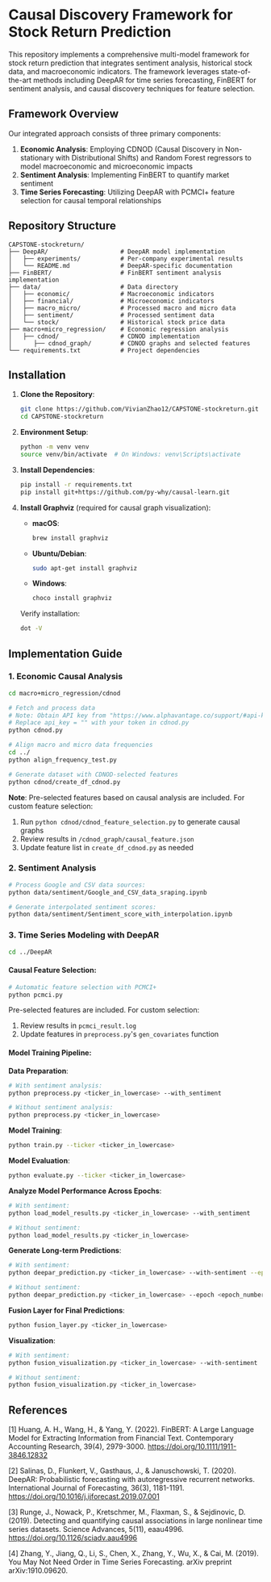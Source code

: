 # Causal Discovery Framework for Stock Return Prediction

This repository implements a comprehensive multi-model framework for stock return prediction that integrates sentiment analysis, historical stock data, and macroeconomic indicators. The framework leverages state-of-the-art methods including DeepAR for time series forecasting, FinBERT for sentiment analysis, and causal discovery techniques for feature selection.

## Framework Overview

Our integrated approach consists of three primary components:

1. **Economic Analysis**: Employing CDNOD (Causal Discovery in Non-stationary with Distributional Shifts) and Random Forest regressors to model macroeconomic and microeconomic impacts
2. **Sentiment Analysis**: Implementing FinBERT to quantify market sentiment
3. **Time Series Forecasting**: Utilizing DeepAR with PCMCI+ feature selection for causal temporal relationships

## Repository Structure

```
CAPSTONE-stockreturn/
├── DeepAR/                    # DeepAR model implementation
│   ├── experiments/           # Per-company experimental results
│   └── README.md              # DeepAR-specific documentation
├── FinBERT/                   # FinBERT sentiment analysis implementation
├── data/                      # Data directory
│   ├── economic/              # Macroeconomic indicators
│   ├── financial/             # Microeconomic indicators
│   ├── macro_micro/           # Processed macro and micro data
│   ├── sentiment/             # Processed sentiment data
│   └── stock/                 # Historical stock price data
├── macro+micro_regression/    # Economic regression analysis
│   ├── cdnod/                 # CDNOD implementation
│      ├── cdnod_graph/        # CDNOD graphs and selected features
└── requirements.txt           # Project dependencies
```

## Installation

1. **Clone the Repository**:
   ```bash
   git clone https://github.com/VivianZhao12/CAPSTONE-stockreturn.git
   cd CAPSTONE-stockreturn
   ```

2. **Environment Setup**:
   ```bash
   python -m venv venv
   source venv/bin/activate  # On Windows: venv\Scripts\activate
   ```

3. **Install Dependencies**:
   ```bash
   pip install -r requirements.txt
   pip install git+https://github.com/py-why/causal-learn.git
   ```

4. **Install Graphviz** (required for causal graph visualization):

   - **macOS**:
     ```bash
     brew install graphviz
     ```
     
   - **Ubuntu/Debian**:
     ```bash
     sudo apt-get install graphviz
     ```
     
   - **Windows**:
     ```bash
     choco install graphviz
     ```
     
   Verify installation:
   ```bash
   dot -V
   ```

## Implementation Guide

### 1. Economic Causal Analysis

```bash
cd macro+micro_regression/cdnod

# Fetch and process data
# Note: Obtain API key from "https://www.alphavantage.co/support/#api-key"
# Replace api_key = "" with your token in cdnod.py
python cdnod.py

# Align macro and micro data frequencies
cd ../
python align_frequency_test.py

# Generate dataset with CDNOD-selected features
python cdnod/create_df_cdnod.py
```

**Note**: Pre-selected features based on causal analysis are included. For custom feature selection:
1. Run `python cdnod/cdnod_feature_selection.py` to generate causal graphs
2. Review results in `/cdnod_graph/causal_feature.json`
3. Update feature list in `create_df_cdnod.py` as needed


### 2. Sentiment Analysis

```bash
# Process Google and CSV data sources:
python data/sentiment/Google_and_CSV_data_sraping.ipynb

# Generate interpolated sentiment scores:
python data/sentiment/Sentiment_score_with_interpolation.ipynb
```

### 3. Time Series Modeling with DeepAR

```bash
cd ../DeepAR
```

#### Causal Feature Selection:
```bash
# Automatic feature selection with PCMCI+
python pcmci.py
```

Pre-selected features are included. For custom selection:
1. Review results in `pcmci_result.log`
2. Update features in `preprocess.py`'s `gen_covariates` function

#### Model Training Pipeline:

**Data Preparation**:
```bash
# With sentiment analysis:
python preprocess.py <ticker_in_lowercase> --with_sentiment

# Without sentiment analysis:
python preprocess.py <ticker_in_lowercase>
```

**Model Training**:
```bash
python train.py --ticker <ticker_in_lowercase>
```

**Model Evaluation**:
```bash
python evaluate.py --ticker <ticker_in_lowercase>
```

**Analyze Model Performance Across Epochs**:
```bash
# With sentiment:
python load_model_results.py <ticker_in_lowercase> --with_sentiment

# Without sentiment:
python load_model_results.py <ticker_in_lowercase>
```

**Generate Long-term Predictions**:
```bash
# With sentiment:
python deepar_prediction.py <ticker_in_lowercase> --with-sentiment --epoch <epoch_number>

# Without sentiment:
python deepar_prediction.py <ticker_in_lowercase> --epoch <epoch_number>
```

**Fusion Layer for Final Predictions**:
```bash
python fusion_layer.py <ticker_in_lowercase>
```

**Visualization**:
```bash
# With sentiment:
python fusion_visualization.py <ticker_in_lowercase> --with-sentiment

# Without sentiment:
python fusion_visualization.py <ticker_in_lowercase>
```

## References
[1] Huang, A. H., Wang, H., & Yang, Y. (2022). FinBERT: A Large Language Model for Extracting Information from Financial Text. Contemporary Accounting Research, 39(4), 2979-3000. https://doi.org/10.1111/1911-3846.12832

[2] Salinas, D., Flunkert, V., Gasthaus, J., & Januschowski, T. (2020). DeepAR: Probabilistic forecasting with autoregressive recurrent networks. International Journal of Forecasting, 36(3), 1181-1191. https://doi.org/10.1016/j.ijforecast.2019.07.001

[3] Runge, J., Nowack, P., Kretschmer, M., Flaxman, S., & Sejdinovic, D. (2019). Detecting and quantifying causal associations in large nonlinear time series datasets. Science Advances, 5(11), eaau4996. https://doi.org/10.1126/sciadv.aau4996 

[4] Zhang, Y., Jiang, Q., Li, S., Chen, X., Zhang, Y., Wu, X., & Cai, M. (2019). You May Not Need Order in Time Series Forecasting. arXiv preprint arXiv:1910.09620.
